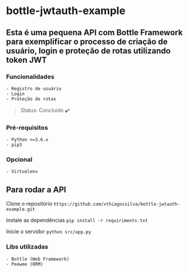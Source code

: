 # bottle-jwtauth-example

## Esta é uma pequena API com Bottle Framework para exemplificar o processo de criação de usuário, login e proteção de rotas utilizando token JWT

### Funcionalidades
    - Registro de usuário
    - Login
    - Proteção de rotas

> Status: Concluido :heavy_check_mark:

### Pré-requisitos
    - Python >=3.6.x
    - pip3

### Opcional
    - Virtualenv

## Para rodar a API

Clone o repositório
``
https://github.com/vthiagossilva/bottle-jwtauth-example.git
``

Instale as dependências
``
pip install -r requiriments.txt
``

Inicie o servidor
``
python src/app.py
``

### Libs utilizadas
    - Bottle (Web Framework)
    - Peewee (ORM)